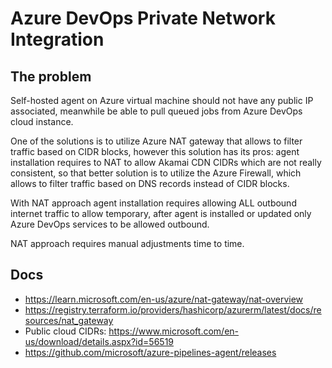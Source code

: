 # Azure DevOps Private Network Integration

## The problem

Self-hosted agent on Azure virtual machine should not have any public IP associated, meanwhile be able to pull
queued jobs from Azure DevOps cloud instance.

One of the solutions is to utilize Azure NAT gateway that allows to filter traffic based on CIDR blocks,
however this solution has its pros: agent installation requires to NAT to allow Akamai CDN CIDRs which
are not really consistent, so that better solution is to utilize the Azure Firewall, which allows
to filter traffic based on DNS records instead of CIDR blocks.

With NAT approach agent installation requires allowing ALL outbound internet traffic to allow temporary,
after agent is installed or updated only Azure DevOps services to be allowed outbound.

NAT approach requires manual adjustments time to time.

## Docs

- https://learn.microsoft.com/en-us/azure/nat-gateway/nat-overview
- https://registry.terraform.io/providers/hashicorp/azurerm/latest/docs/resources/nat_gateway
- Public cloud CIDRs: https://www.microsoft.com/en-us/download/details.aspx?id=56519
- https://github.com/microsoft/azure-pipelines-agent/releases
